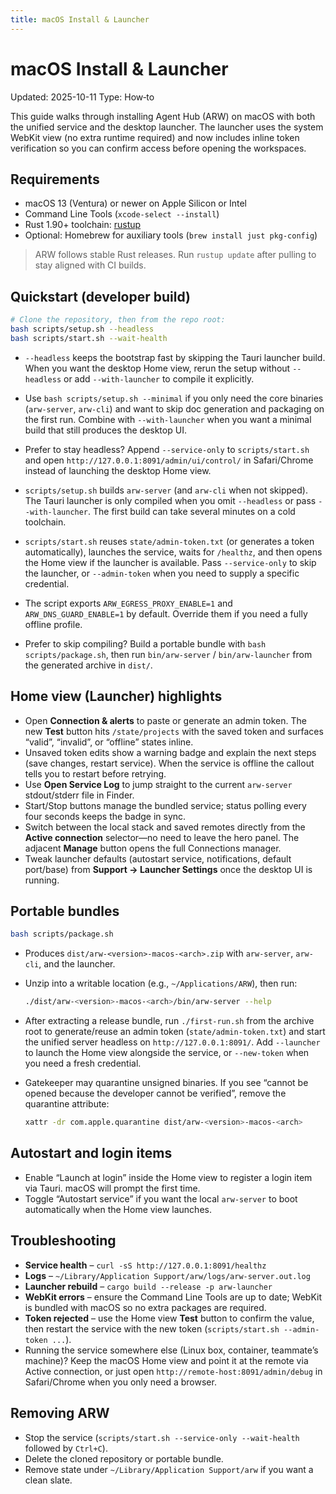 ```yaml
---
title: macOS Install & Launcher
---
```


# macOS Install & Launcher
Updated: 2025-10-11
Type: How‑to

This guide walks through installing Agent Hub (ARW) on macOS with both the unified service and the desktop launcher. The launcher uses the system WebKit view (no extra runtime required) and now includes inline token verification so you can confirm access before opening the workspaces.

## Requirements

- macOS 13 (Ventura) or newer on Apple Silicon or Intel
- Command Line Tools (`xcode-select --install`)
- Rust 1.90+ toolchain: [rustup](https://rustup.rs)
- Optional: Homebrew for auxiliary tools (`brew install just pkg-config`)

> ARW follows stable Rust releases. Run `rustup update` after pulling to stay aligned with CI builds.

## Quickstart (developer build)

```bash
# Clone the repository, then from the repo root:
bash scripts/setup.sh --headless
bash scripts/start.sh --wait-health
```

- `--headless` keeps the bootstrap fast by skipping the Tauri launcher build. When you want the desktop Home view, rerun the setup without `--headless` or add `--with-launcher` to compile it explicitly.
- Use `bash scripts/setup.sh --minimal` if you only need the core binaries (`arw-server`, `arw-cli`) and want to skip doc generation and packaging on the first run. Combine with `--with-launcher` when you want a minimal build that still produces the desktop UI.

- Prefer to stay headless? Append `--service-only` to `scripts/start.sh` and open `http://127.0.0.1:8091/admin/ui/control/` in Safari/Chrome instead of launching the desktop Home view.

- `scripts/setup.sh` builds `arw-server` (and `arw-cli` when not skipped). The Tauri launcher is only compiled when you omit `--headless` or pass `--with-launcher`. The first build can take several minutes on a cold toolchain.
- `scripts/start.sh` reuses `state/admin-token.txt` (or generates a token automatically), launches the service, waits for `/healthz`, and then opens the Home view if the launcher is available. Pass `--service-only` to skip the launcher, or `--admin-token` when you need to supply a specific credential.
- The script exports `ARW_EGRESS_PROXY_ENABLE=1` and `ARW_DNS_GUARD_ENABLE=1` by default. Override them if you need a fully offline profile.
- Prefer to skip compiling? Build a portable bundle with `bash scripts/package.sh`, then run `bin/arw-server` / `bin/arw-launcher` from the generated archive in `dist/`.

## Home view (Launcher) highlights

- Open **Connection & alerts** to paste or generate an admin token. The new **Test** button hits `/state/projects` with the saved token and surfaces “valid”, “invalid”, or “offline” states inline.
- Unsaved token edits show a warning badge and explain the next steps (save changes, restart service). When the service is offline the callout tells you to restart before retrying.
- Use **Open Service Log** to jump straight to the current `arw-server` stdout/stderr file in Finder.
- Start/Stop buttons manage the bundled service; status polling every four seconds keeps the badge in sync.
- Switch between the local stack and saved remotes directly from the **Active connection** selector—no need to leave the hero panel. The adjacent **Manage** button opens the full Connections manager.
- Tweak launcher defaults (autostart service, notifications, default port/base) from **Support → Launcher Settings** once the desktop UI is running.

## Portable bundles

```bash
bash scripts/package.sh
```

- Produces `dist/arw-<version>-macos-<arch>.zip` with `arw-server`, `arw-cli`, and the launcher.
- Unzip into a writable location (e.g., `~/Applications/ARW`), then run:

  ```bash
  ./dist/arw-<version>-macos-<arch>/bin/arw-server --help
  ```
- After extracting a release bundle, run `./first-run.sh` from the archive root to generate/reuse an admin token (`state/admin-token.txt`) and start the unified server headless on `http://127.0.0.1:8091/`. Add `--launcher` to launch the Home view alongside the service, or `--new-token` when you need a fresh credential.

- Gatekeeper may quarantine unsigned binaries. If you see “cannot be opened because the developer cannot be verified”, remove the quarantine attribute:

  ```bash
  xattr -dr com.apple.quarantine dist/arw-<version>-macos-<arch>
  ```

## Autostart and login items

- Enable “Launch at login” inside the Home view to register a login item via Tauri. macOS will prompt the first time.
- Toggle “Autostart service” if you want the local `arw-server` to boot automatically when the Home view launches.

## Troubleshooting

- **Service health** – `curl -sS http://127.0.0.1:8091/healthz`
- **Logs** – `~/Library/Application Support/arw/logs/arw-server.out.log`
- **Launcher rebuild** – `cargo build --release -p arw-launcher`
- **WebKit errors** – ensure the Command Line Tools are up to date; WebKit is bundled with macOS so no extra packages are required.
- **Token rejected** – use the Home view **Test** button to confirm the value, then restart the service with the new token (`scripts/start.sh --admin-token ...`).
- Running the service somewhere else (Linux box, container, teammate’s machine)? Keep the macOS Home view and point it at the remote via Active connection, or just open `http://remote-host:8091/admin/debug` in Safari/Chrome when you only need a browser.

## Removing ARW

- Stop the service (`scripts/start.sh --service-only --wait-health` followed by `Ctrl+C`).
- Delete the cloned repository or portable bundle.
- Remove state under `~/Library/Application Support/arw` if you want a clean slate.
